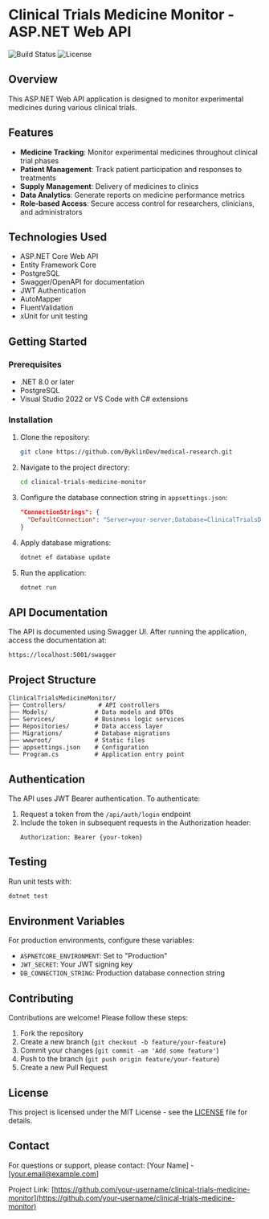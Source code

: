 # Clinical Trials Medicine Monitor - ASP.NET Web API

![Build Status](https://img.shields.io/badge/build-passing-brightgreen)
![License](https://img.shields.io/badge/license-MIT-blue)

## Overview

This ASP.NET Web API application is designed to monitor experimental medicines during various clinical trials.

## Features

- **Medicine Tracking**: Monitor experimental medicines throughout clinical trial phases
- **Patient Management**: Track patient participation and responses to treatments
- **Supply Management**: Delivery of medicines to clinics
- **Data Analytics**: Generate reports on medicine performance metrics
- **Role-based Access**: Secure access control for researchers, clinicians, and administrators

## Technologies Used

- ASP.NET Core Web API
- Entity Framework Core
- PostgreSQL
- Swagger/OpenAPI for documentation
- JWT Authentication
- AutoMapper
- FluentValidation
- xUnit for unit testing

## Getting Started

### Prerequisites

- .NET 8.0 or later
- PostgreSQL
- Visual Studio 2022 or VS Code with C# extensions

### Installation

1. Clone the repository:
   ```bash
   git clone https://github.com/ByklinDev/medical-research.git
   ```

2. Navigate to the project directory:
   ```bash
   cd clinical-trials-medicine-monitor
   ```

3. Configure the database connection string in `appsettings.json`:
   ```json
   "ConnectionStrings": {
     "DefaultConnection": "Server=your-server;Database=ClinicalTrialsDB;Trusted_Connection=True;"
   }
   ```

4. Apply database migrations:
   ```bash
   dotnet ef database update
   ```

5. Run the application:
   ```bash
   dotnet run
   ```

## API Documentation

The API is documented using Swagger UI. After running the application, access the documentation at:

```
https://localhost:5001/swagger
```

## Project Structure

```
ClinicalTrialsMedicineMonitor/
├── Controllers/         # API controllers
├── Models/             # Data models and DTOs
├── Services/           # Business logic services
├── Repositories/       # Data access layer
├── Migrations/         # Database migrations
├── wwwroot/            # Static files
├── appsettings.json    # Configuration
└── Program.cs          # Application entry point
```

## Authentication

The API uses JWT Bearer authentication. To authenticate:

1. Request a token from the `/api/auth/login` endpoint
2. Include the token in subsequent requests in the Authorization header:
   ```
   Authorization: Bearer {your-token}
   ```

## Testing

Run unit tests with:
```bash
dotnet test
```

## Environment Variables

For production environments, configure these variables:

- `ASPNETCORE_ENVIRONMENT`: Set to "Production"
- `JWT_SECRET`: Your JWT signing key
- `DB_CONNECTION_STRING`: Production database connection string

## Contributing

Contributions are welcome! Please follow these steps:

1. Fork the repository
2. Create a new branch (`git checkout -b feature/your-feature`)
3. Commit your changes (`git commit -am 'Add some feature'`)
4. Push to the branch (`git push origin feature/your-feature`)
5. Create a new Pull Request

## License

This project is licensed under the MIT License - see the [LICENSE](LICENSE) file for details.

## Contact

For questions or support, please contact:
[Your Name] - [your.email@example.com]

Project Link: [https://github.com/your-username/clinical-trials-medicine-monitor](https://github.com/your-username/clinical-trials-medicine-monitor)
